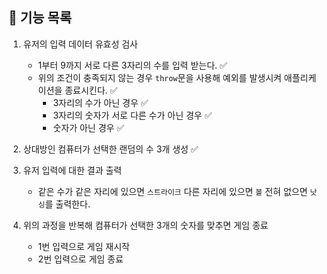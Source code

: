 ## 🚀 기능 목록

1. 유저의 입력 데이터 유효성 검사
   - 1부터 9까지 서로 다른 3자리의 수를 입력 받는다. ✅
   - 위의 조건이 충족되지 않는 경우 `throw`문을 사용해 예외를 발생시켜 애플리케이션을 종료시킨다. ✅
     - 3자리의 수가 아닌 경우 ✅
     - 3자리의 숫자가 서로 다른 수가 아닌 경우 ✅
     - 숫자가 아닌 경우 ✅
2. 상대방인 컴퓨터가 선택한 랜덤의 수 3개 생성 ✅
3. 유저 입력에 대한 결과 출력

   - 같은 수가 같은 자리에 있으면 `스트라이크` 다른 자리에 있으면 `볼` 전혀 없으면 `낫싱`를 출력한다.

4. 위의 과정을 반복해 컴퓨터가 선택한 3개의 숫자를 맞추면 게임 종료
   - 1번 입력으로 게임 재시작
   - 2번 입력으로 게임 종료
